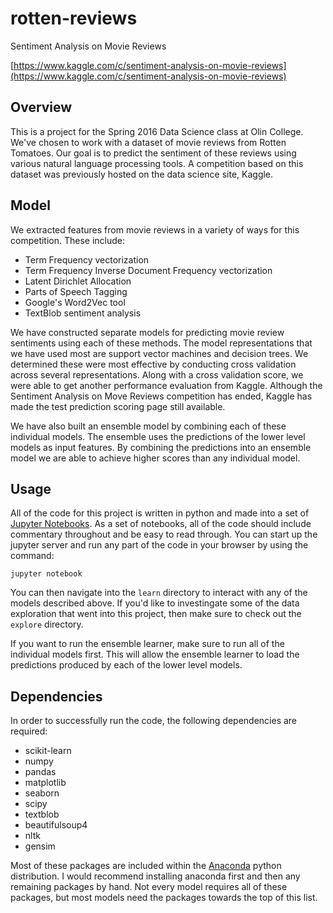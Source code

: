 # rotten-reviews

Sentiment Analysis on Movie Reviews

[https://www.kaggle.com/c/sentiment-analysis-on-movie-reviews](https://www.kaggle.com/c/sentiment-analysis-on-movie-reviews)


## Overview

This is a project for the Spring 2016 Data Science class at Olin College. We've chosen to work with a dataset of movie reviews from Rotten Tomatoes. Our goal is to predict the sentiment of these reviews using various natural language processing tools. A competition based on this dataset was previously hosted on the data science site, Kaggle.

## Model

We extracted features from movie reviews in a variety of ways for this competition. These include:

* Term Frequency vectorization
* Term Frequency Inverse Document Frequency vectorization
* Latent Dirichlet Allocation
* Parts of Speech Tagging
* Google's Word2Vec tool
* TextBlob sentiment analysis

We have constructed separate models for predicting movie review sentiments using each of these methods. The model representations that we have used most are support vector machines and decision trees. We determined these were most effective by conducting cross validation across several representations. Along with a cross validation score, we were able to get another performance evaluation from Kaggle. Although the Sentiment Analysis on Move Reviews competition has ended, Kaggle has made the test prediction scoring page still available.

We have also built an ensemble model by combining each of these individual models. The ensemble uses the predictions of the lower level models as input features. By combining the predictions into an ensemble model we are able to achieve higher scores than any individual model.

## Usage

All of the code for this project is written in python and made into a set of [Jupyter Notebooks](http://jupyter.org/). As a set of notebooks, all of the code should include commentary throughout and be easy to read through. You can start up the jupyter server and run any part of the code in your browser by using the command:

```jupyter notebook```

You can then navigate into the `learn` directory to interact with any of the models described above. If you'd like to investingate some of the data exploration that went into this project, then make sure to check out the `explore` directory.

If you want to run the ensemble learner, make sure to run all of the individual models first. This will allow the ensemble learner to load the predictions produced by each of the lower level models.

## Dependencies

In order to successfully run the code, the following dependencies are required:

* scikit-learn
* numpy
* pandas
* matplotlib
* seaborn
* scipy
* textblob
* beautifulsoup4
* nltk
* gensim

Most of these packages are included within the [Anaconda](https://www.continuum.io/downloads) python distribution. I would recommend installing anaconda first and then any remaining packages by hand. Not every model requires all of these packages, but most models need the packages towards the top of this list.
